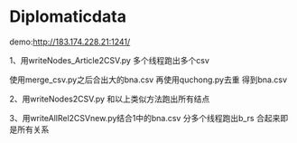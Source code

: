 # Diplomaticdata

demo:http://183.174.228.21:1241/

1、用writeNodes_Article2CSV.py 多个线程跑出多个csv 

使用merge_csv.py之后合出大的bna.csv 再使用quchong.py去重 得到bna.csv
	
	
2、用writeNodes2CSV.py 和以上类似方法跑出所有结点


3、用writeAllRel2CSVnew.py结合1中的bna.csv 分多个线程跑出b_rs 合起来即是所有关系
